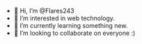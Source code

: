 - 👋 Hi, I’m @Flares243
- 👀 I’m interested in web technology.
- 🌱 I’m currently learning something new.
- 💞️ I’m looking to collaborate on everyone :)
